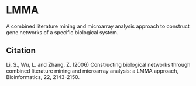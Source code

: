 # LMMA

A combined literature mining and microarray analysis approach to construct gene networks of a specific biological system.


## Citation

Li, S., Wu, L. and Zhang, Z. (2006) Constructing biological networks through combined literature mining and microarray analysis: a LMMA approach, Bioinformatics, 22, 2143-2150.
